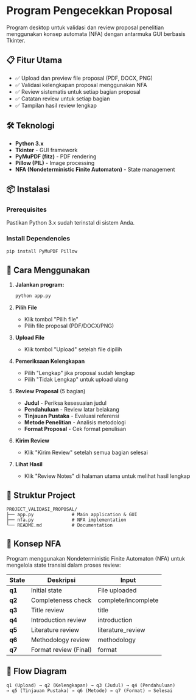 # Program Pengecekkan Proposal

Program desktop untuk validasi dan review proposal penelitian menggunakan konsep automata (NFA) dengan antarmuka GUI berbasis Tkinter.

## 📋 Fitur Utama

- ✅ Upload dan preview file proposal (PDF, DOCX, PNG)
- ✅ Validasi kelengkapan proposal menggunakan NFA
- ✅ Review sistematis untuk setiap bagian proposal
- ✅ Catatan review untuk setiap bagian
- ✅ Tampilan hasil review lengkap

## 🛠️ Teknologi

- **Python 3.x**
- **Tkinter** - GUI framework
- **PyMuPDF (fitz)** - PDF rendering
- **Pillow (PIL)** - Image processing
- **NFA (Nondeterministic Finite Automaton)** - State management

## 📦 Instalasi

### Prerequisites

Pastikan Python 3.x sudah terinstal di sistem Anda.

### Install Dependencies

```bash
pip install PyMuPDF Pillow
```

## 🚀 Cara Menggunakan

1. **Jalankan program:**
   ```bash
   python app.py
   ```

2. **Pilih File**
   - Klik tombol "Pilih file"
   - Pilih file proposal (PDF/DOCX/PNG)

3. **Upload File**
   - Klik tombol "Upload" setelah file dipilih

4. **Pemeriksaan Kelengkapan**
   - Pilih "Lengkap" jika proposal sudah lengkap
   - Pilih "Tidak Lengkap" untuk upload ulang

5. **Review Proposal** (5 bagian)
   - **Judul** - Periksa kesesuaian judul
   - **Pendahuluan** - Review latar belakang
   - **Tinjauan Pustaka** - Evaluasi referensi
   - **Metode Penelitian** - Analisis metodologi
   - **Format Proposal** - Cek format penulisan

6. **Kirim Review**
   - Klik "Kirim Review" setelah semua bagian selesai

7. **Lihat Hasil**
   - Klik "Review Notes" di halaman utama untuk melihat hasil lengkap

## 📁 Struktur Project

```
PROJECT_VALIDASI_PROPOSAL/
├── app.py              # Main application & GUI
├── nfa.py              # NFA implementation
└── README.md           # Documentation
```

## 🔄 Konsep NFA

Program menggunakan Nondeterministic Finite Automaton (NFA) untuk mengelola state transisi dalam proses review:

| State | Deskripsi | Input |
|-------|-----------|-------|
| **q1** | Initial state | File uploaded |
| **q2** | Completeness check | complete/incomplete |
| **q3** | Title review | title |
| **q4** | Introduction review | introduction |
| **q5** | Literature review | literature_review |
| **q6** | Methodology review | methodology |
| **q7** | Format review (Final) | format |

## 📝 Flow Diagram

```
q1 (Upload) → q2 (Kelengkapan) → q3 (Judul) → q4 (Pendahuluan) 
→ q5 (Tinjauan Pustaka) → q6 (Metode) → q7 (Format) → Selesai
```


